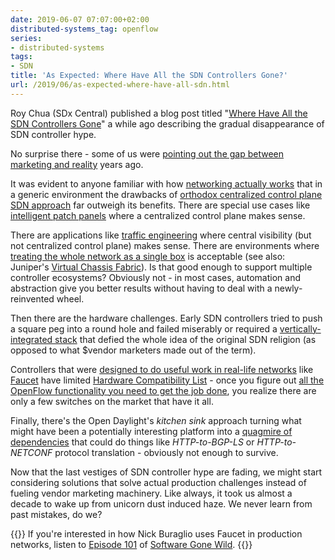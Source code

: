 ```yaml
---
date: 2019-06-07 07:07:00+02:00
distributed-systems_tag: openflow
series:
- distributed-systems
tags:
- SDN
title: 'As Expected: Where Have All the SDN Controllers Gone?'
url: /2019/06/as-expected-where-have-all-sdn.html
---
```

Roy Chua (SDx Central) published a blog post titled "[Where Have All the SDN Controllers Gone](https://www.sdxcentral.com/articles/analysis/where-have-all-the-sdn-controllers-gone/2019/03/)" a while ago describing the gradual disappearance of SDN controller hype.

No surprise there - some of us were [pointing out the gap between marketing and reality](/2015/12/running-open-daylight-in-production.html) years ago.

It was evident to anyone familiar with how [networking actually works](https://www.ipspace.net/How_Networks_Really_Work) that in a generic environment the drawbacks of [orthodox centralized control plane SDN approach](/2014/01/what-exactly-is-sdn-and-does-it-make.html) far outweigh its benefits. There are special use cases like [intelligent patch panels](/2015/12/running-open-daylight-in-production.html) where a centralized control plane makes sense.
<!--more-->
There are applications like [traffic engineering](/2012/02/bandwidth-on-demand-is-openflow-silver.html) where central visibility (but not centralized control plane) makes sense. There are environments where [treating the whole network as a single box](/2018/02/single-image-systems-or-automated.html) is acceptable (see also: Juniper's [Virtual Chassis Fabric](/2013/11/finally-juniper-supports-leaf-and-spine.html)). Is that good enough to support multiple controller ecosystems? Obviously not - in most cases, automation and abstraction give you better results without having to deal with a newly-reinvented wheel.

Then there are the hardware challenges. Early SDN controllers tried to push a square peg into a round hole and failed miserably or required a [vertically-integrated stack](/2015/06/vertically-integrated-musings.html) that defied the whole idea of the original SDN religion (as opposed to what \$vendor marketers made out of the term).

Controllers that were [designed to do useful work in real-life networks](/2019/04/using-faucet-to-build-sc18-network-with.html) like [Faucet](https://faucet.nz/) have limited [Hardware Compatibility List](https://docs.faucet.nz/en/latest/vendors/index.html) - once you figure out [all the OpenFlow functionality you need to get the job done](https://docs.faucet.nz/en/latest/architecture.html#faucet-openflow-switch-pipeline), you realize there are only a few switches on the market that have it all.

Finally, there's the Open Daylight's *kitchen sink* approach turning what might have been a potentially interesting platform into a [quagmire of dependencies](/2018/05/the-difference-between-hodgepodge-poc.html) that could do things like *HTTP-to-BGP-LS* or *HTTP-to-NETCONF* protocol translation - obviously not enough to survive.

Now that the last vestiges of SDN controller hype are fading, we might start considering solutions that solve actual production challenges instead of fueling vendor marketing machinery. Like always, it took us almost a decade to wake up from unicorn dust induced haze. We never learn from past mistakes, do we?

{{<note>}}
If you're interested in how Nick Buraglio uses Faucet in production networks, listen to [Episode 101](/2019/04/using-faucet-to-build-sc18-network-with.html) of [Software Gone Wild](https://www.ipspace.net/Podcast/Software_Gone_Wild).
{{</note>}}
